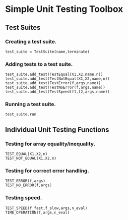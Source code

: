 # Simple Unit Testing Toolbox


## Test Suites

### Creating a test suite.

`test_suite = TestSuite(name,terminate)`

### Adding tests to a test suite.

`test_suite.add_test(TestEqual(X1,X2,name,n))`\
`test_suite.add_test(TestNotEqual(X1,X2,name,n))`\
`test_suite.add_test(TestError(f,args,name))`\
`test_suite.add_test(TestNoError(f,args,name))`\
`test_suite.add_test(TestSpeed(f1,f2,args,name))`

### Running a test suite.

`test_suite.run`


## Individual Unit Testing Functions

### Testing for array equality/inequality.

`TEST_EQUAL(X1,X2,n)`\
`TEST_NOT_EQUAL(X1,X2,n)`

### Testing for correct error handling.
`TEST_ERROR(f,args)`\
`TEST_NO_ERROR(f,args)`

### Testing speed.
`TEST_SPEED(f_fast,f_slow,args,n_eval)`\
`TIME_OPERATION(f,args,n_eval)`